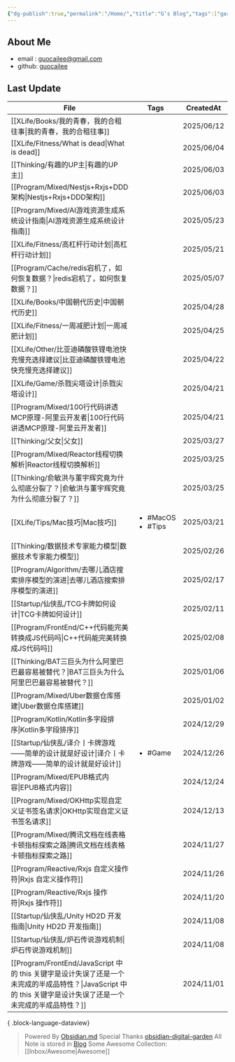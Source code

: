 ```yaml
---
{"dg-publish":true,"permalink":"/Home/","title":"G‘s Blog","tags":["gardenEntry"],"noteIcon":"","created":"2024-05-22T16:17:54.112+08:00"}
---
```


## About Me
* email : [guocailee@gmail.com](mailto:guocailee@gmail.com)
* github: [guocailee](https://github.com/guocailee)

## Last Update

| File                                                                                                           | Tags                                   | CreatedAt  |
| -------------------------------------------------------------------------------------------------------------- | -------------------------------------- | ---------- |
| [[XLife/Books/我的青春，我的合租往事\|我的青春，我的合租往事]]                                                                    | <ul></ul>                              | 2025/06/12 |
| [[XLife/Fitness/What is dead\|What is dead]]                                                                | <ul></ul>                              | 2025/06/04 |
| [[Thinking/有趣的UP主\|有趣的UP主]]                                                                                 | <ul></ul>                              | 2025/06/03 |
| [[Program/Mixed/Nestjs+Rxjs+DDD架构\|Nestjs+Rxjs+DDD架构]]                                                      | <ul></ul>                              | 2025/06/03 |
| [[Program/Mixed/AI游戏资源生成系统设计指南\|AI游戏资源生成系统设计指南]]                                                            | <ul></ul>                              | 2025/05/23 |
| [[XLife/Fitness/高杠杆行动计划\|高杠杆行动计划]]                                                                          | <ul></ul>                              | 2025/05/21 |
| [[Program/Cache/redis宕机了，如何恢复数据？\|redis宕机了，如何恢复数据？]]                                                        | <ul></ul>                              | 2025/05/07 |
| [[XLife/Books/中国朝代历史\|中国朝代历史]]                                                                              | <ul></ul>                              | 2025/04/28 |
| [[XLife/Fitness/一周减肥计划\|一周减肥计划]]                                                                            | <ul></ul>                              | 2025/04/25 |
| [[XLife/Other/比亚迪磷酸铁锂电池快充慢充选择建议\|比亚迪磷酸铁锂电池快充慢充选择建议]]                                                        | <ul></ul>                              | 2025/04/22 |
| [[XLife/Game/杀戮尖塔设计\|杀戮尖塔设计]]                                                                               | <ul></ul>                              | 2025/04/21 |
| [[Program/Mixed/100行代码讲透MCP原理-阿里云开发者\|100行代码讲透MCP原理-阿里云开发者]]                                                | <ul></ul>                              | 2025/04/21 |
| [[Thinking/父女\|父女]]                                                                                         | <ul></ul>                              | 2025/03/27 |
| [[Program/Mixed/Reactor线程切换解析\|Reactor线程切换解析]]                                                              | <ul></ul>                              | 2025/03/25 |
| [[Thinking/俞敏洪与董宇辉究竟为什么彻底分裂了？\|俞敏洪与董宇辉究竟为什么彻底分裂了？]]                                                         | <ul></ul>                              | 2025/03/25 |
| [[XLife/Tips/Mac技巧\|Mac技巧]]                                                                                 | <ul><li>#MacOS</li><li>#Tips</li></ul> | 2025/03/21 |
| [[Thinking/数据技术专家能力模型\|数据技术专家能力模型]]                                                                         | <ul></ul>                              | 2025/02/26 |
| [[Program/Algorithm/去哪儿酒店搜索排序模型的演进\|去哪儿酒店搜索排序模型的演进]]                                                        | <ul></ul>                              | 2025/02/17 |
| [[Startup/仙侠乱/TCG卡牌如何设计\|TCG卡牌如何设计]]                                                                        | <ul></ul>                              | 2025/02/11 |
| [[Program/FrontEnd/C++代码能完美转换成JS代码吗\|C++代码能完美转换成JS代码吗]]                                                     | <ul></ul>                              | 2025/02/08 |
| [[Thinking/BAT三巨头为什么阿里巴巴最容易被替代？\|BAT三巨头为什么阿里巴巴最容易被替代？]]                                                     | <ul></ul>                              | 2025/01/06 |
| [[Program/Mixed/Uber数据仓库搭建\|Uber数据仓库搭建]]                                                                    | <ul></ul>                              | 2025/01/02 |
| [[Program/Kotlin/Kotlin多字段排序\|Kotlin多字段排序]]                                                                 | <ul></ul>                              | 2024/12/29 |
| [[Startup/仙侠乱/译介丨卡牌游戏——简单的设计就是好设计\|译介丨卡牌游戏——简单的设计就是好设计]]                                                    | <ul><li>#Game</li></ul>                | 2024/12/26 |
| [[Program/Mixed/EPUB格式内容\|EPUB格式内容]]                                                                        | <ul></ul>                              | 2024/12/24 |
| [[Program/Mixed/OKHttp实现自定义证书签名请求\|OKHttp实现自定义证书签名请求]]                                                      | <ul></ul>                              | 2024/12/13 |
| [[Program/Mixed/腾讯文档在线表格卡顿指标探索之路\|腾讯文档在线表格卡顿指标探索之路]]                                                        | <ul></ul>                              | 2024/11/27 |
| [[Program/Reactive/Rxjs 自定义操作符\|Rxjs 自定义操作符]]                                                               | <ul></ul>                              | 2024/11/26 |
| [[Program/Reactive/Rxjs 操作符\|Rxjs 操作符]]                                                                     | <ul></ul>                              | 2024/11/20 |
| [[Startup/仙侠乱/Unity HD2D 开发指南\|Unity HD2D 开发指南]]                                                            | <ul></ul>                              | 2024/11/08 |
| [[Startup/仙侠乱/炉石传说游戏机制\|炉石传说游戏机制]]                                                                          | <ul></ul>                              | 2024/11/08 |
| [[Program/FrontEnd/JavaScript 中的 this 关键字是设计失误了还是一个未完成的半成品特性？\|JavaScript 中的 this 关键字是设计失误了还是一个未完成的半成品特性？]] | <ul></ul>                              | 2024/11/01 |

{ .block-language-dataview}


> Powered By [Obsidian.md](https://obsidian.md/) 
> Special Thanks [obsidian-digital-garden](https://github.com/oleeskild/obsidian-digital-garden)
 >All Note is stored in [Blog](https://github.com/guocailee/blog)
> Some Awesome Collection: [[Inbox/Awesome\|Awesome]]